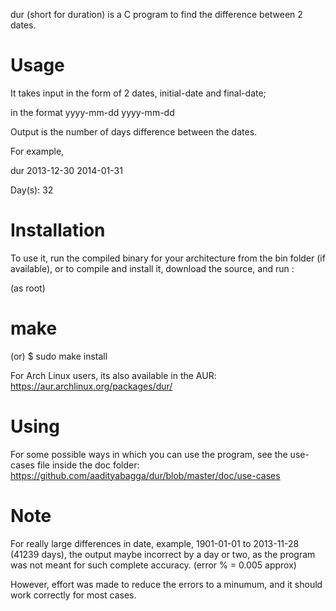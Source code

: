dur (short for duration) is a C program to find the difference between 2 dates.

# Usage

It takes input in the form of 2 dates, initial-date and final-date;

in the format yyyy-mm-dd yyyy-mm-dd

Output is the number of days difference between the dates.

For example,

dur 2013-12-30 2014-01-31

Day(s): 32

# Installation

To use it, run the compiled binary for your architecture from the bin folder (if available),
or to compile and install it, download the source, and run :

(as root)
 # make

(or)
 $ sudo make install

For Arch Linux users, its also available in the AUR:
https://aur.archlinux.org/packages/dur/

# Using

For some possible ways in which you can use the program, see the use-cases file inside the doc folder:
https://github.com/aadityabagga/dur/blob/master/doc/use-cases

# Note

For really large differences in date, example, 1901-01-01 to 2013-11-28 (41239 days),
the output maybe incorrect by a day or two, as the program was not meant for such complete accuracy.
(error % = 0.005 approx)

However, effort was made to reduce the errors to a minumum, and it should work correctly for most cases.